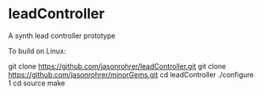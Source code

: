 # leadController
A synth lead controller prototype


To build on Linux:

git clone https://github.com/jasonrohrer/leadController.git
git clone https://github.com/jasonrohrer/minorGems.git
cd leadController
./configure 1
cd source
make